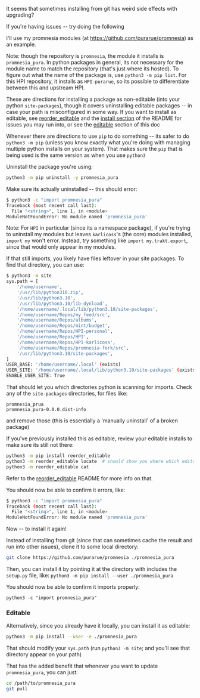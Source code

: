 It seems that sometimes installing from git has weird side effects with upgrading?

If you're having issues -- try doing the following

I'll use my promnesia modules (at <https://github.com/purarue/promnesia>) as an example.

Note: though the repository is `promnesia`, the module it installs is `promnesia_pura`. In python packages in general, its not necessary for the module name to match the repository (that's just where its hosted). To figure out what the name of the package is, use `python3 -m pip list`. For this HPI repository, it installs as `HPI-purarue`, so its possible to differentiate between this and upstream HPI.

These are directions for installing a package as non-editable (into your python `site-packages`), though it covers uninstalling editable packages -- in case your path is misconfigured in some way. If you want to install as editable, see [reorder_editable](https://github.com/purarue/reorder_editable) and the [install section](https://github.com/purarue/HPI#install) of the README for issues you may run into, or see the [editable](#editable) section of this doc

Whenever there are directions to use `pip` to do something -- its safer to do `python3 -m pip` (unless you know exactly what you're doing with managing multiple python installs on your system). That makes sure the `pip` that is being used is the same version as when you use `python3`

Uninstall the package you're using:

```bash
python3 -m pip uninstall -y promnesia_pura
```

Make sure its actually uninstalled -- this should error:

```bash
$ python3 -c "import promnesia_pura"
Traceback (most recent call last):
  File "<string>", line 1, in <module>
ModuleNotFoundError: No module named 'promnesia_pura'
```

Note: For `HPI` in particular (since its a namespace package), if you're trying to uninstall my modules but leaves `karlicoss`'s (the core) modules installed, `import my` won't error. Instead, try something like `import my.trakt.export`, since that would only appear in my modules.

If that still imports, you likely have files leftover in your site packages. To find that directory, you can use:

```bash
$ python3 -m site
sys.path = [
    '/home/username',
    '/usr/lib/python310.zip',
    '/usr/lib/python3.10',
    '/usr/lib/python3.10/lib-dynload',
    '/home/username/.local/lib/python3.10/site-packages',
    '/home/username/Repos/my_feed/src',
    '/home/username/Repos/albums',
    '/home/username/Repos/mint/budget',
    '/home/username/Repos/HPI-personal',
    '/home/username/Repos/HPI',
    '/home/username/Repos/HPI-karlicoss',
    '/home/username/Repos/promnesia-fork/src',
    '/usr/lib/python3.10/site-packages',
]
USER_BASE: '/home/username/.local' (exists)
USER_SITE: '/home/username/.local/lib/python3.10/site-packages' (exists)
ENABLE_USER_SITE: True
```

That should let you which directories python is scanning for imports. Check any of the `site-packages` directories, for files like:

```
promnesia_prua
promnesia_pura-0.0.0.dist-info
```

and remove those (this is essentially a 'manually uninstall' of a broken package)

If you've previously installed this as editable, review your editable installs to make sure its still not there:

```bash
python3 -m pip install reorder_editable
python3 -m reorder_editable locate  # should show you where which editable installs are placing .egg-link files
python3 -m reorder_editable cat
```

Refer to the [reorder_editable](https://github.com/purarue/reorder_editable) README for more info on that.

You should now be able to confirm it errors, like:

```bash
$ python3 -c "import promnesia_pura"
Traceback (most recent call last):
  File "<string>", line 1, in <module>
ModuleNotFoundError: No module named 'promnesia_pura'
```

Now -- to install it again!

Instead of installing from git (since that can sometimes cache the result and run into other issues), clone it to some local directory:

```bash
git clone https://github.com/purarue/promnesia ./promnesia_pura
```

Then, you can install it by pointing it at the directory with includes the `setup.py` file, like: `python3 -m pip install --user ./promnesia_pura`

You should now be able to confirm it imports properly:

```python3
python3 -c "import promnesia_pura"
```

### Editable

Alternatively, since you already have it locally, you can install it as editable:

```bash
python3 -m pip install --user -e ./promnesia_pura
```

That should modify your `sys.path` (run `python3 -m site`; and you'll see that directory appear on your path)

That has the added benefit that whenever you want to update `promnesia_pura`, you can just:

```bash
cd /path/to/promnesia_pura
git pull
```
